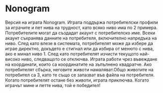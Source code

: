# Nonogram
Версия на играта Nonogram. 
Играта поддържа потребителски профили за играчите и пет нива на трудност, като всяко ниво има по 2 примера. Потребителите могат да създадат акаунт с потребителско име. Всеки акаунт съхранява данните на потребителя, включително напредъка на ниво. След като влезе в системата, потребителят може да избере да играе директно, докъдето е стигнал или да избира от менюто с нива, ако е минал ниво 1.
След като потребителят изчисти текущото най-високо ниво, следващото се отключва.
Играта работи чрез въвеждане на координати, които са координатите на зъпълнено квадратче. Ако потребителят сбърка, неговите животи намаляват.Общо животите на потребител са 3, като те също се запазват във файла на потребителя. Когато потребителят остане без животи, играта приключва. Когато играчът мине и петте нива, той е победител!
